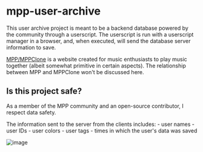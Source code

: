 # mpp-user-archive

This user archive project is meant to be a backend database powered by the community through a userscript. The userscript is run with a userscript manager in a browser, and, when executed, will send the database server information to save.

[MPP/MPPClone](https://mppclone.com) is a website created for music enthusiasts to play music together (albeit somewhat primitive in certain aspects). The relationship between MPP and MPPClone won't be discussed here.

## Is this project safe?

As a member of the MPP community and an open-source contributor, I respect data safety.

The information sent to the server from the clients includes:
    - user names
    - user IDs
    - user colors
    - user tags
    - times in which the user's data was saved
    
![image](https://user-images.githubusercontent.com/18133844/235045332-f6026685-7632-4c4f-8135-d08a791b52b1.png)
